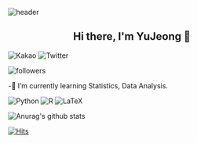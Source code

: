 ![header](https://capsule-render.vercel.app/api?type=wave&color=auto&height=300&section=header&text=capsule%20render&fontSize=90)

<div align=center>
 
## Hi there, I'm YuJeong 👋 

</div>

<img alt="Kakao" src="https://img.shields.io/badge/kakao%20-%231DA1F2.svg?&style=for-the-badge&logo=Kakao&logoColor=white"/>
<img alt="Twitter" src="https://img.shields.io/badge/Twitter%20-%231DA1F2.svg?&style=for-the-badge&logo=Twitter&logoColor=white"/>


![followers](https://img.shields.io/github/followers/syj970?color=lightgrey&label=followers&style=social)


-🌱 I’m currently learning Statistics, Data Analysis.

 
<img alt="Python" src="https://img.shields.io/badge/python%20-%2314354C.svg?&style=for-the-badge&logo=python&logoColor=white"/> <img alt="R" src="https://img.shields.io/badge/r-%23276DC3.svg?&style=for-the-badge&logo=r&logoColor=white"/> <img alt="LaTeX" src="https://img.shields.io/badge/latex%20-%23008080.svg?&style=for-the-badge&logo=latex&logoColor=white"/>
 
 
![Anurag's github stats](https://github-readme-stats.vercel.app/api?username=syj970&show_icons=true&theme=cobalt)

[![Hits](https://hits.seeyoufarm.com/api/count/incr/badge.svg?url=https%3A%2F%2Fgithub.com%2Fsyj970&count_bg=%2379C83D&title_bg=%23555555&icon=&icon_color=%23E7E7E7&title=hits&edge_flat=false)](https://hits.seeyoufarm.com)







<!--
**syj970/syj970** is a ✨ _special_ ✨ repository because its `README.md` (this file) appears on your GitHub profile.

Here are some ideas to get you started:

- 🔭 I’m currently working on ...
- 👯 I’m looking to collaborate on ...
- 🤔 I’m looking for help with ...
- 💬 Ask me about ...
- 📫 How to reach me: ...
- 😄 Pronouns: ...[![Hits](https://hits.seeyoufarm.com/api/count/incr/badge.svg?url=https%3A%2F%2Fgithub.com%2Fsyj970&count_bg=%2379C83D&title_bg=%23555555&icon=&icon_color=%23E7E7E7&title=hits&edge_flat=false)](https://hits.seeyoufarm.com)
- ⚡ Fun fact: ...
-->


